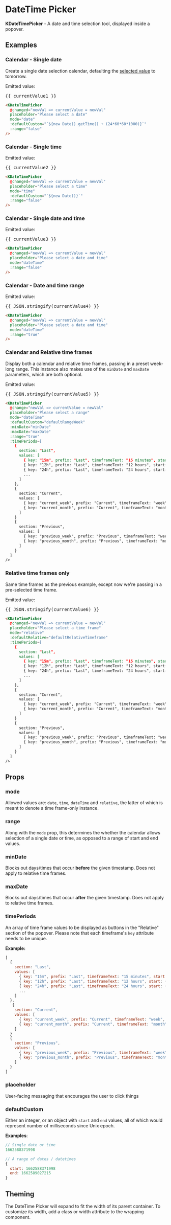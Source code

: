 # DateTime Picker

<div v-if="hasMounted">

**KDateTimePicker** - A date and time selection tool, displayed inside a popover.

## Examples

### Calendar - Single date

Create a single date selection calendar, defaulting the [selected value](#defaultcustom) to tomorrow.

<div>
  <KDateTimePicker
    @changed="newVal => currentValue1 = newVal"
    placeholder="Please select a date"
    mode="date"
    :defaultCustom="defaultSingleTomorrow"
    :range="false"
  />
  <div class="mt-6">Emitted value: <pre class="json">{{ currentValue1 }}</pre></div>
</div>

```html
<KDateTimePicker
  @changed="newVal => currentValue = newVal"
  placeholder="Please select a date"
  mode="date"
  :defaultCustom="`${new Date().getTime() + (24*60*60*1000)}`"
  :range="false"
/>
```

### Calendar - Single time

<div>
  <KDateTimePicker
    @changed="newVal => currentValue2 = newVal"
    placeholder="Please select a time"
    mode="time"
    :defaultCustom="defaultSingleToday"
    :range="false"
  />
  <div class="mt-6">Emitted value: <pre class="json">{{ currentValue2 }}</pre></div>
</div>

```html
<KDateTimePicker
  @changed="newVal => currentValue = newVal"
  placeholder="Please select a time"
  mode="time"
  :defaultCustom="`${new Date()}`"
  :range="false"
/>
```

### Calendar - Single date and time

<div>
  <KDateTimePicker
    @changed="newVal => currentValue3 = newVal"
    placeholder="Please select a date and time"
    mode="dateTime"
    :range="false"
  />
  <div class="mt-6">Emitted value: <pre class="json">{{ currentValue3 }}</pre></div>
</div>

```html
<KDateTimePicker
  @changed="newVal => currentValue = newVal"
  placeholder="Please select a date and time"
  mode="dateTime"
  :range="false"
/>
```

### Calendar - Date and time range

<div>
  <KDateTimePicker
    @changed="newVal => currentValue4 = newVal"
    placeholder="Please select a date and time"
    mode="dateTime"
    :range="true"
  />
  <div class="mt-6">Emitted value: <pre class="json">{{ JSON.stringify(currentValue4) }}</pre></div>
</div>

```html
<KDateTimePicker
  @changed="newVal => currentValue = newVal"
  placeholder="Please select a date and time"
  mode="dateTime"
  :range="true"
/>
```

### Calendar and Relative time frames

Display both a calendar and relative time frames, passing in a preset week-long range.
This instance also makes use of the `minDate` and `maxDate` parameters, which are both optional.

<div>
  <KDateTimePicker
    @changed="newVal => currentValue5 = newVal"
    placeholder="Please select a range"
    mode="dateTime"
    :defaultCustom="defaultRangeWeek"
    :minDate="minDate"
    :maxDate="maxDate"
    :range="true"
    :timePeriods="exampleTimeFrames"
  />
  <div class="mt-6">Emitted value: <pre class="json">{{ JSON.stringify(currentValue5) }}</pre></div>
</div>

```html
<KDateTimePicker 
  @change="newVal => currentValue = newVal"
  placeholder="Please select a range"
  mode="dateTime"
  :defaultCustom="defaultRangeWeek"
  :minDate="minDate"
  :maxDate="maxDate"
  :range="true"
  :timePeriods=[
    {
      section: "Last",
      values: [
        { key: "15m", prefix: "Last", timeframeText: "15 minutes", start: () => {}, end: () => {} },
        { key: "12h", prefix: "Last", timeframeText: "12 hours", start: () => {}, end: () => {} },
        { key: "24h", prefix: "Last", timeframeText: "24 hours", start: () => {}, end: () => {} },
        ...
      ]
    },
    {
      section: "Current",
      values: [
        { key: "current_week", prefix: "Current", timeframeText: "week", start: () => {}, end: () => {} },
        { key: "current_month", prefix: "Current", timeframeText: "month", start: () => {}, end: () => {} },
      ]
    }
    {
      section: "Previous",
      values: [
        { key: "previous_week", prefix: "Previous", timeframeText: "week", start: () => {}, end: () => {} },
        { key: "previous_month", prefix: "Previous", timeframeText: "month", start: () => {}, end: () => {} },
      ]
    }
  ]
/>
```

### Relative time frames only

Same time frames as the previous example, except now we're passing in a pre-selected time frame.

<div>
  <KDateTimePicker
    @changed="newVal => currentValue6 = newVal"
    placeholder="Please select a time frame"
    mode="relative"
    :defaultRelative="defaultRelativeTimeframe"
    :timePeriods="exampleTimeFrames"
  />
  <div class="mt-6">Emitted value: <pre class="json">{{ JSON.stringify(currentValue6) }}</pre></div>
</div>

```html
<KDateTimePicker
  @changed="newVal => currentValue = newVal"
  placeholder="Please select a time frame"
  mode="relative"
  :defaultRelative="defaultRelativeTimeframe"
  :timePeriods=[
    {
      section: "Last",
      values: [
        { key: "15m", prefix: "Last", timeframeText: "15 minutes", start: () => {}, end: () => {} },
        { key: "12h", prefix: "Last", timeframeText: "12 hours", start: () => {}, end: () => {} },
        { key: "24h", prefix: "Last", timeframeText: "24 hours", start: () => {}, end: () => {} },
        ...
      ]
    },
    {
      section: "Current",
      values: [
        { key: "current_week", prefix: "Current", timeframeText: "week", start: () => {}, end: () => {} },
        { key: "current_month", prefix: "Current", timeframeText: "month", start: () => {}, end: () => {} },
      ]
    }
    {
      section: "Previous",
      values: [
        { key: "previous_week", prefix: "Previous", timeframeText: "week", start: () => {}, end: () => {} },
        { key: "previous_month", prefix: "Previous", timeframeText: "month", start: () => {}, end: () => {} },
      ]
    }
  ]
/>
```

## Props

### mode

Allowed values are: `date`, `time`, `dateTime` and `relative`, the latter of which is meant to denote a time frame-only instance.

### range

Along with the `mode` prop, this determines the whether the calendar allows selection of a single date or time, as opposed to a range of start and end values.

### minDate

Blocks out days/times that occur **before** the given timestamp. Does not apply to relative time frames.

### maxDate

Blocks out days/times that occur **after** the given timestamp. Does not apply to relative time frames.

### timePeriods

An array of time frame values to be displayed as buttons in the "Relative" section of the popover.  Please note that each timeframe's `key` attribute needs to be unique.

**Example:**

```js
[
  {
    section: "Last",
    values: [
      { key: "15m", prefix: "Last", timeframeText: "15 minutes", start: () => {}, end: () => {} },
      { key: "12h", prefix: "Last", timeframeText: "12 hours", start: () => {}, end: () => {} },
      { key: "24h", prefix: "Last", timeframeText: "24 hours", start: () => {}, end: () => {} },
      ...
    ]
  },
   {
    section: "Current",
    values: [
      { key: "current_week", prefix: "Current", timeframeText: "week", start: () => {}, end: () => {} },
      { key: "current_month", prefix: "Current", timeframeText: "month", start: () => {}, end: () => {} },
    ]
  }
  {
    section: "Previous",
    values: [
      { key: "previous_week", prefix: "Previous", timeframeText: "week", start: () => {}, end: () => {} },
      { key: "previous_month", prefix: "Previous", timeframeText: "month", start: () => {}, end: () => {} },
    ]
  }
]
```

### placeholder

User-facing messaging that encourages the user to click things

### defaultCustom

Either an integer, or an object with `start` and `end` values, all of which would represent number of milliseconds since Unix epoch.  

**Examples**:

```js
// Single date or time
1662588371998

// A range of dates / datetimes
{
  start: 1662588371998
  end: 1662589027215
}
```

## Theming

The DateTime Picker will expand to fit the width of its parent container. To customize its width, add a class or width attribute to the wrapping component.

</div>

<script>
import { TimePeriods, TimeframeKeys } from '../../docs/.vuepress/utils/KDatePickerMockData'

const exampleTimeFrames = [
  {
    section: 'Last',
    values: [
      TimePeriods.get(TimeframeKeys.FIFTEEN_MIN),
      TimePeriods.get(TimeframeKeys.ONE_HOUR),
      TimePeriods.get(TimeframeKeys.THREE_HOUR),
      TimePeriods.get(TimeframeKeys.SIX_HOUR),
      TimePeriods.get(TimeframeKeys.TWELVE_HOUR),
      TimePeriods.get(TimeframeKeys.ONE_DAY),
      TimePeriods.get(TimeframeKeys.SEVEN_DAY),
      TimePeriods.get(TimeframeKeys.THIRTY_DAY)
    ]
  },
  {
    section: 'Current',
    values: [
      TimePeriods.get(TimeframeKeys.CURRENT_WEEK),
      TimePeriods.get(TimeframeKeys.CURRENT_MONTH)
    ]
  },
  {
    section: 'Previous',
    values: [
      TimePeriods.get(TimeframeKeys.PREVIOUS_WEEK),
      TimePeriods.get(TimeframeKeys.PREVIOUS_MONTH)
    ]
  }
]

export default {
  data() {
    return {
      hasMounted: false,
      currentValue1: '',
      currentValue2: '',
      currentValue3: '',
      currentValue4: '',
      currentValue5: '',
      currentValue6: '',
      defaultSingleToday: new Date().getTime(),
      defaultSingleTomorrow: new Date().getTime() + (1*24*60*60*1000),
      defaultRangeTwoDay: {
        start: new Date().getTime() - (2*24*60*60*1000),
        end: new Date().getTime()
      },
      defaultRangeWeek: {
        start: new Date().getTime() - (7*24*60*60*1000),
        end: new Date().getTime()
      },
      maxDate: new Date().getTime(),
      minDate: new Date().getTime() - (365*24*60*60*1000),
      exampleTimeFrames
    }
  },
  computed: {
    defaultRelativeTimeframe () {
      return TimePeriods.get(TimeframeKeys.ONE_DAY)
    }
  },
  mounted() {
    this.hasMounted = true
  }
}
</script>

<style lang="scss" scoped>
pre.json {
  font-size: var(--type-xs);
  white-space: pre-wrap;
}

// Allows page to scroll further, thereby linking to correct section
h2, h3 {
  margin-top: 2rem;
}
.theme-default-content {
  margin-bottom: 20rem;
}
</style>
